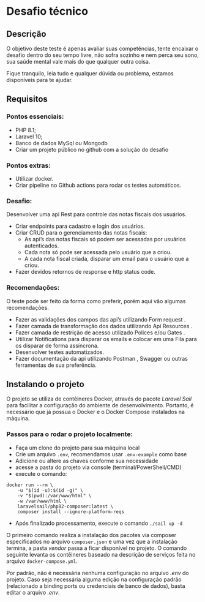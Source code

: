 # Desafio técnico

## Descrição

O objetivo deste teste é apenas avaliar suas competências, tente encaixar o desafio dentro do seu
tempo livre, não sofra sozinho e nem perca seu sono, sua saúde mental vale mais do que qualquer outra coisa.

Fique tranquilo, leia tudo e qualquer dúvida ou problema, estamos disponíveis para te ajudar.


## Requisitos

### Pontos essenciais:
  * PHP 8.1;
  * Laravel 10;
  * Banco de dados MySql ou Mongodb
  * Criar um projeto público no github com a solução do desafio

### Pontos extras:
  * Utilizar docker.
  * Criar pipeline no Github actions para rodar os testes automáticos.

### Desafio:
Desenvolver uma api Rest para controle das notas fiscais dos usuários.

  * Criar endpoints para cadastro e login dos usuários.
  * Criar CRUD para o gerenciamento das notas fiscais:
    * As api’s das notas fiscais só podem ser acessadas por usuários autenticados.
    * Cada nota só pode ser acessada pelo usuário que a criou.
    * A cada nota fiscal criada, disparar um email para o usuário que a criou.
  * Fazer devidos retornos de response e http status code.

### Recomendações:
O teste pode ser feito da forma como preferir, porém aqui vão algumas recomendações.

* Fazer as validações dos campos das api’s utilizando Form request .
* Fazer camada de transformação dos dados utilizando Api Resources .
* Fazer camada de restrição de acesso utilizado Polices e/ou Gates .
* Utilizar Notifications para disparar os emails e colocar em uma Fila para os disparar de forma assíncrona.
* Desenvolver testes automatizados.
* Fazer documentação da api utilizando Postman , Swagger ou outras ferramentas de sua preferência.


## Instalando o projeto

O projeto se utiliza de contêineres Docker, através do pacote *Laravel Sail* para facilitar a configuração do ambiente de desenvolvimento. Portanto, é necessário que já possua o Docker e o Docker Compose instalados na máquina.

### Passos para o rodar o projeto localmente:

- Faça um clone do projeto para sua máquina local
- Crie um arquivo `.env`, recomendamos usar `.env-example` como base
- Adicione ou altere as chaves conforme sua necessidade
- acesse a pasta do projeto via console (terminal/PowerShell/CMD)
- execute o comando:
```shell
docker run --rm \
    -u "$(id -u):$(id -g)" \
    -v "$(pwd):/var/www/html" \
    -w /var/www/html \
    laravelsail/php82-composer:latest \
    composer install --ignore-platform-reqs
 ```
- Após finalizado processamento, execute o comando `./sail up -d`

O primeiro comando realiza a instalação dos pacotes via composer especificados no arquivo `composer.json` e uma vez que a instalação termina, a pasta *vendor* passa a ficar disponível no projeto. O comando seguinte levanta os contêineres baseado na descrição de serviços feita no arquivo `docker-compose.yml`.

Por padrão, não é necessária nenhuma configuração no arquivo *.env* do projeto. Caso seja necessária alguma edição na configuração padrão (relacionado a binding ports ou credenciais de banco de dados), basta editar o arquivo *.env*.
